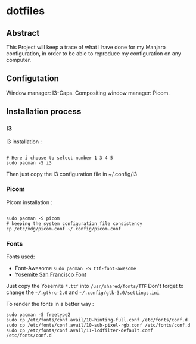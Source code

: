 # dotfiles

## Abstract 

This Project will keep a trace of what I have done for my Manjaro configuration, in order to be able to reproduce my configuration on any computer.

## Configutation

Window manager: I3-Gaps.
Compositing window manager: Picom.

## Installation process

### I3 

I3 installation :
```shell

# Here i choose to select number 1 3 4 5
sudo pacman -S i3

```

Then just copy the I3 configuration file in ~/.config/i3

### Picom

Picom installation :
```shell

sudo pacman -S picom
# keeping the system configuration file consistency
cp /etc/xdg/picom.conf ~/.config/picom.conf 

```

### Fonts

Fonts used: 
 - Font-Awesome `sudo pacman -S ttf-font-awesome`
 - [Yosemite San Francisco Font](https://github.com/supermarin/YosemiteSanFranciscoFont)

Just copy the Yosemite `*.ttf` into `/usr/shared/fonts/TTF`
Don't forget to change the `~/.gtkrc-2.0` and `~/.config/gtk-3.0/settings.ini`

To render the fonts in a better way :
```shell
sudo pacman -S freetype2
sudo cp /etc/fonts/conf.avail/10-hinting-full.conf /etc/fonts/conf.d
sudo cp /etc/fonts/conf.avail/10-sub-pixel-rgb.conf /etc/fonts/conf.d
sudo cp /etc/fonts/conf.avail/11-lcdfilter-default.conf /etc/fonts/conf.d
```
